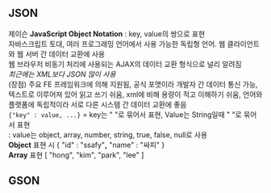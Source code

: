 ## JSON
제이슨 **JavaScript Object Notation** : key, value의 쌍으로 표현  
자바스크립트 토대, 여러 프로그래밍 언어에서 사용 가능한 독립형 언어. 웹 클라이언트와 웹 서버 간 데이터 교환에 사용  
웹 브라우저 비동기 처리에 사용되는 AJAX의 데이터 교환 형식으로 널리 알려짐  
*최근에는 XML보다 JSON 많이 사용*  
(장점) 주요 FE 프레임워크에 의해 지원됨, 공식 포맷이라 개발자 간 데이터 통신 가능, 텍스트로 이루어져 있어 읽고 쓰기 쉬움, xml에 비해 용량이 적고 이해하기 쉬움, 언어와 플랫폼에 독립적이라 서로 다른 시스템 간 데이터 교환에 좋음  
```{"key" : value, ...}``` = key는 " "로 묶어서 표현, Value는 String일때 " "로 묶어서 표현  
: value는 object, array, number, string, true, false, null로 사용  
**Object** 표현 시 { "id" : "ssafy"**,** "name" : "싸피" }  
**Array** 표현 [ "hong", "kim", "park", "lee" ]  


## GSON
